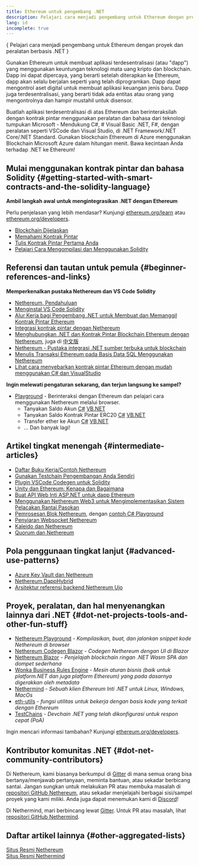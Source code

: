 ```yaml
---
title: Ethereum untuk pengembang .NET
description: Pelajari cara menjadi pengembang untuk Ethereum dengan proyek dan peralatan berbasis .NET
lang: id
incomplete: true
---
```


{
<FeaturedText>Pelajari cara menjadi pengembang untuk Ethereum dengan proyek dan peralatan berbasis .NET</FeaturedText>
}

Gunakan Ethereum untuk membuat aplikasi terdesentralisasi (atau "dapp") yang menggunakan keuntungan teknologi mata uang kripto dan blockchain. Dapp ini dapat dipercaya, yang berarti setelah diterapkan ke Ethereum, dapp akan selalu berjalan seperti yang telah diprogramkan. Dapp dapat mengontrol aset digital untuk membuat aplikasi keuangan jenis baru. Dapp juga terdesentralisasi, yang berarti tidak ada entitas atau orang yang mengontrolnya dan hampir mustahil untuk disensor.

Buatlah aplikasi terdesentralisasi di atas Ethereum dan berinteraksilah dengan kontrak pintar menggunakan peralatan dan bahasa dari teknologi tumpukan Microsoft - Mendukung C#, # Visual Basic .NET, F#, dengan peralatan seperti VSCode dan Visual Studio, di .NET Framework/.NET Core/.NET Standard. Gunakan blockchain Ethereum di Azure menggunakan Blockchain Microsoft Azure dalam hitungan menit. Bawa kecintaan Anda terhadap .NET ke Ethereum!

## Mulai menggunakan kontrak pintar dan bahasa Solidity \{#getting-started-with-smart-contracts-and-the-solidity-language}

**Ambil langkah awal untuk mengintegrasikan .NET dengan Ethereum**

Perlu penjelasan yang lebih mendasar? Kunjungi [ethereum.org/learn](/learn/) atau [ethereum.org/developers](/developers/).

- [Blockchain Dijelaskan](https://kauri.io/article/d55684513211466da7f8cc03987607d5/blockchain-explained)
- [Memahami Kontrak Pintar](https://kauri.io/article/e4f66c6079e74a4a9b532148d3158188/ethereum-101-part-5-the-smart-contract)
- [Tulis Kontrak Pintar Pertama Anda](https://kauri.io/article/124b7db1d0cf4f47b414f8b13c9d66e2/remix-ide-your-first-smart-contract)
- [Pelajari Cara Mengompilasi dan Menggunakan Solidity](https://kauri.io/article/973c5f54c4434bb1b0160cff8c695369/understanding-smart-contract-compilation-and-deployment)

## Referensi dan tautan untuk pemula \{#beginner-references-and-links}

**Memperkenalkan pustaka Nethereum dan VS Code Solidity**

- [Nethereum, Pendahuluan](https://docs.nethereum.com/en/latest/getting-started/)
- [Menginstal VS Code Solidity](https://marketplace.visualstudio.com/items?itemName=JuanBlanco.solidity)
- [Alur Kerja bagi Pengembang .NET untuk Membuat dan Memanggil Kontrak Pintar Ethereum](https://medium.com/coinmonks/a-net-developers-workflow-for-creating-and-calling-ethereum-smart-contracts-44714f191db2)
- [Integrasi kontrak pintar dengan Nethereum](https://kauri.io/#collections/Getting%20Started/smart-contracts-integration-with-nethereum/#smart-contracts-integration-with-nethereumm)
- [Menghubungkan .NET dan Kontrak Pintar Blockchain Ethereum dengan Nethereum](https://medium.com/my-blockchain-development-daily-journey/interfacing-net-and-ethereum-blockchain-smart-contracts-with-nethereum-2fa3729ac933), juga di [中文版](https://medium.com/my-blockchain-development-daily-journey/%E4%BD%BF%E7%94%A8nethereum%E9%80%A3%E6%8E%A5-net%E5%92%8C%E4%BB%A5%E5%A4%AA%E7%B6%B2%E5%8D%80%E5%A1%8A%E9%8F%88%E6%99%BA%E8%83%BD%E5%90%88%E7%B4%84-4a96d35ad1e1)
- [Nethereum - Pustaka integrasi .NET sumber terbuka untuk blockchain](https://kauri.io/#collections/a%20hackathon%20survival%20guide/nethereum-an-open-source-.net-integration-library/)
- [Menulis Transaksi Ethereum pada Basis Data SQL Menggunakan Nethereum](https://medium.com/coinmonks/writing-ethereum-transactions-to-sql-database-using-nethereum-fd94e0e4fa36)
- [Lihat cara menyebarkan kontrak pintar Ethereum dengan mudah menggunakan C# dan VisualStudio](https://koukia.ca/deploy-ethereum-smart-contracts-using-c-and-visualstudio-5be188ae928c)

**Ingin melewati pengaturan sekarang, dan terjun langsung ke sampel?**

- [Playground](http://playground.nethereum.com/) - Berinteraksi dengan Ethereum dan pelajari cara menggunakan Nethereum melalui browser.
  - Tanyakan Saldo Akun [C#](http://playground.nethereum.com/csharp/id/1001) [VB.NET](http://playground.nethereum.com/vb/id/2001)
  - Tanyakan Saldo Kontrak Pintar ERC20 [C#](http://playground.nethereum.com/csharp/id/1005) [VB.NET](http://playground.nethereum.com/vb/id/2004)
  - Transfer ether ke Akun [C#](http://playground.nethereum.com/csharp/id/1003) [VB.NET](http://playground.nethereum.com/vb/id/2003)
  - ... Dan banyak lagi!

## Artikel tingkat menengah \{#intermediate-articles}

- [Daftar Buku Kerja/Contoh Nethereum](http://docs.nethereum.com/en/latest/Nethereum.Workbooks/docs/)
- [Gunakan Testchain Pengembangan Anda Sendiri](https://github.com/Nethereum/Testchains)
- [Plugin VSCode Codegen untuk Solidity](https://docs.nethereum.com/en/latest/nethereum-codegen-vscodesolidity/)
- [Unity dan Ethereum: Kenapa dan Bagaimana](https://www.raywenderlich.com/5509-unity-and-ethereum-why-and-how)
- [Buat API Web Inti ASP.NET untuk dapp Ethereum](https://tech-mint.com/blockchain/create-asp-net-core-web-api-for-ethereum-dapps/)
- [Menggunakan Nethereum Web3 untuk Mengimplementasikan Sistem Pelacakan Rantai Pasokan](http://blog.pomiager.com/post/using-nethereum-web3-to-implement-a-supply-chain-traking-system4)
- [Pemrosesan Blok Nethereum](https://nethereum.readthedocs.io/en/latest/nethereum-block-processing-detail/), dengan [contoh C# Playground](http://playground.nethereum.com/csharp/id/1025)
- [Penyiaran Websocket Nethereum](https://nethereum.readthedocs.io/en/latest/nethereum-subscriptions-streaming/)
- [Kaleido dan Nethereum](https://kaleido.io/kaleido-and-nethereum/)
- [Quorum dan Nethereum](https://github.com/Nethereum/Nethereum/blob/master/src/Nethereum.Quorum/README.md)

## Pola penggunaan tingkat lanjut \{#advanced-use-patterns}

- [Azure Key Vault dan Nethereum](https://github.com/Azure-Samples/bc-community-samples/tree/master/akv-nethereum)
- [Nethereum.DappHybrid](https://github.com/Nethereum/Nethereum.DappHybrid)
- [Arsitektur referensi backend Nethereum Ujo](https://docs.nethereum.com/en/latest/nethereum-ujo-backend-sample/)

## Proyek, peralatan, dan hal menyenangkan lainnya dari .NET \{#dot-net-projects-tools-and-other-fun-stuff}

- [Nethereum Playground](http://playground.nethereum.com/) - _Kompilasikan, buat, dan jalankan snippet kode Nethereum di browser_
- [Nethereum Codegen Blazor](https://github.com/Nethereum/Nethereum.CodeGen.Blazor) - _Codegen Nethereum dengan UI di Blazor_
- [Nethereum Blazor](https://github.com/Nethereum/NethereumBlazor) - _Penjelajah blockchain ringan .NET Wasm SPA dan dompet sederhana_
- [Wonka Business Rules Engine](https://docs.nethereum.com/en/latest/wonka/) - _Mesin aturan bisnis (baik untuk platform.NET dan juga platform Ethereum) yang pada dasarnya digerakkan oleh metadata_
- [Nethermind](https://github.com/NethermindEth/nethermind) - _Sebuah klien Ethereum Inti .NET untuk Linux, Windows, MacOs_
- [eth-utils](https://github.com/ethereum/eth-utils/) - _fungsi utilitas untuk bekerja dengan basis kode yang terkait dengan Ethereum_
- [TestChains](https://github.com/Nethereum/TestChains) - _Devchain .NET yang telah dikonfigurasi untuk respon cepat (PoA)_

Ingin mencari informasi tambahan? Kunjungi [ethereum.org/developers](/developers/).

## Kontributor komunitas .NET \{#dot-net-community-contributors}

Di Nethereum, kami biasanya berkumpul di [Gitter](https://gitter.im/Nethereum/Nethereum) di mana semua orang bisa bertanya/menjawab pertanyaan, meminta bantuan, atau sekadar berbicang santai. Jangan sungkan untuk melakukan PR atau membuka masalah di [repositori GitHub Nethereum](https://github.com/Nethereum), atau sekadar menjelajahi berbagai sisi/sampel proyek yang kami miliki. Anda juga dapat menemukan kami di [Discord](https://discord.gg/jQPrR58FxX)!

Di Nethermind, mari berbincang lewat [Gitter](https://gitter.im/nethermindeth/nethermind). Untuk PR atau masalah, lihat [repositori GitHub Nethermind](https://github.com/NethermindEth/nethermind).

## Daftar artikel lainnya \{#other-aggregated-lists}

[Situs Resmi Nethereum](https://nethereum.com/)  
[Situs Resmi Nethermind](https://nethermind.io/)
